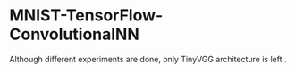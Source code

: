# MNIST-TensorFlow-ConvolutionalNN
Although different experiments are done, only TinyVGG architecture is left .
